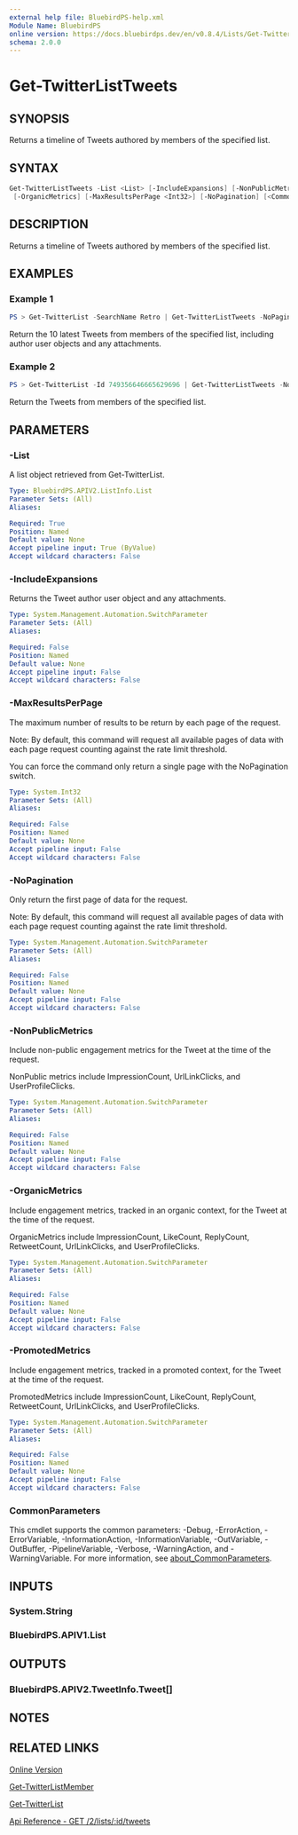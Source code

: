 ```yaml
---
external help file: BluebirdPS-help.xml
Module Name: BluebirdPS
online version: https://docs.bluebirdps.dev/en/v0.8.4/Lists/Get-TwitterListTweets
schema: 2.0.0
---
```


# Get-TwitterListTweets

## SYNOPSIS

Returns a timeline of Tweets authored by members of the specified list.

## SYNTAX

```powershell
Get-TwitterListTweets -List <List> [-IncludeExpansions] [-NonPublicMetrics] [-PromotedMetrics]
 [-OrganicMetrics] [-MaxResultsPerPage <Int32>] [-NoPagination] [<CommonParameters>]
```

## DESCRIPTION

Returns a timeline of Tweets authored by members of the specified list.

## EXAMPLES

### Example 1

```powershell
PS > Get-TwitterList -SearchName Retro | Get-TwitterListTweets -NoPagination -MaxResultsPerPage 10 -IncludeExpansions
```

Return the 10 latest Tweets from members of the specified list, including author user objects and any attachments.

### Example 2

```powershell
PS > Get-TwitterList -Id 749356646665629696 | Get-TwitterListTweets -NoPagination -MaxResultsPerPage 10
```

Return the Tweets from members of the specified list.

## PARAMETERS

### -List

A list object retrieved from Get-TwitterList.

```yaml
Type: BluebirdPS.APIV2.ListInfo.List
Parameter Sets: (All)
Aliases:

Required: True
Position: Named
Default value: None
Accept pipeline input: True (ByValue)
Accept wildcard characters: False
```

### -IncludeExpansions

Returns the Tweet author user object and any attachments.

```yaml
Type: System.Management.Automation.SwitchParameter
Parameter Sets: (All)
Aliases:

Required: False
Position: Named
Default value: None
Accept pipeline input: False
Accept wildcard characters: False
```

### -MaxResultsPerPage

The maximum number of results to be return by each page of the request.

Note:
By default, this command will request all available pages of data with each page request counting against the rate limit threshold.

You can force the command only return a single page with the NoPagination switch.

```yaml
Type: System.Int32
Parameter Sets: (All)
Aliases:

Required: False
Position: Named
Default value: None
Accept pipeline input: False
Accept wildcard characters: False
```

### -NoPagination

Only return the first page of data for the request.

Note:
By default, this command will request all available pages of data with each page request counting against the rate limit threshold.

```yaml
Type: System.Management.Automation.SwitchParameter
Parameter Sets: (All)
Aliases:

Required: False
Position: Named
Default value: None
Accept pipeline input: False
Accept wildcard characters: False
```

### -NonPublicMetrics

Include non-public engagement metrics for the Tweet at the time of the request.

NonPublic metrics include ImpressionCount, UrlLinkClicks, and UserProfileClicks.

```yaml
Type: System.Management.Automation.SwitchParameter
Parameter Sets: (All)
Aliases:

Required: False
Position: Named
Default value: None
Accept pipeline input: False
Accept wildcard characters: False
```

### -OrganicMetrics

Include engagement metrics, tracked in an organic context, for the Tweet at the time of the request.

OrganicMetrics include ImpressionCount, LikeCount, ReplyCount, RetweetCount, UrlLinkClicks, and UserProfileClicks.

```yaml
Type: System.Management.Automation.SwitchParameter
Parameter Sets: (All)
Aliases:

Required: False
Position: Named
Default value: None
Accept pipeline input: False
Accept wildcard characters: False
```

### -PromotedMetrics

Include engagement metrics, tracked in a promoted context, for the Tweet at the time of the request.

PromotedMetrics include ImpressionCount, LikeCount, ReplyCount, RetweetCount, UrlLinkClicks, and UserProfileClicks.

```yaml
Type: System.Management.Automation.SwitchParameter
Parameter Sets: (All)
Aliases:

Required: False
Position: Named
Default value: None
Accept pipeline input: False
Accept wildcard characters: False
```

### CommonParameters

This cmdlet supports the common parameters: -Debug, -ErrorAction, -ErrorVariable, -InformationAction, -InformationVariable, -OutVariable, -OutBuffer, -PipelineVariable, -Verbose, -WarningAction, and -WarningVariable. For more information, see [about_CommonParameters](http://go.microsoft.com/fwlink/?LinkID=113216).

## INPUTS

### System.String

### BluebirdPS.APIV1.List

## OUTPUTS

### BluebirdPS.APIV2.TweetInfo.Tweet[]

## NOTES

## RELATED LINKS

[Online Version](https://docs.bluebirdps.dev/en/v0.8.4/Lists/Get-TwitterListTweets)

[Get-TwitterListMember](https://docs.bluebirdps.dev/en/v0.8.4/Lists/Get-TwitterListMember)

[Get-TwitterList](https://docs.bluebirdps.dev/en/v0.8.4/Lists/Get-TwitterList)

[Api Reference - GET /2/lists/:id/tweets](https://developer.twitter.com/en/docs/twitter-api/lists/list-tweets/api-reference/get-lists-id-tweets)
